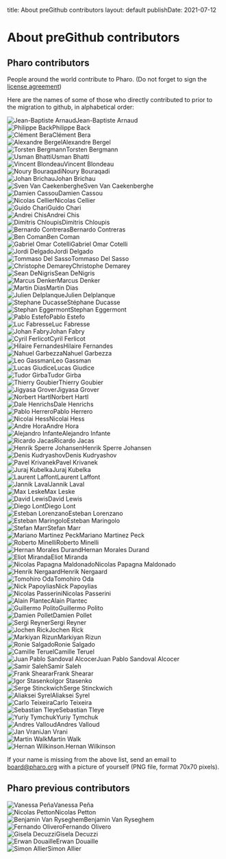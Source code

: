 title: About preGithub contributors
layout: default
publishDate: 2021-07-12

# About preGithub contributors


<div class="col-md-9 col-xs-12">

## Pharo contributors

People around the world contribute to Pharo. \(Do not forget to sign the [license agreement](http://files.pharo.org/media/PharoSoftwareDistributionAgreement.pdf)\)

Here are the names of some of those who directly contributed to prior to the migration to github, in alphabetical order:

<div class="contributor"><img class="img-circle" alt="Jean-Baptiste Arnaud" src="/web/files/faces/arnaud.png">Jean-Baptiste Arnaud</div>


<div class="contributor"><img class="img-circle" alt="Philippe Back" src="/web/files/faces/back.png">Philippe Back</div>


<div class="contributor"><img class="img-circle" alt="Clément Bera" src="/web/files/faces/bera.png">Clément Bera</div>


<div class="contributor"><img class="img-circle" alt="Alexandre Bergel" src="/web/files/faces/bergel.png">Alexandre Bergel</div>


<div class="contributor"><img class="img-circle" alt="Torsten Bergmann" src="/web/files/faces/bergmann.png">Torsten Bergmann</div>


<div class="contributor"><img class="img-circle" alt="Usman Bhatti" src="/web/files/faces/bhatti.png">Usman Bhatti</div>


<div class="contributor"><img class="img-circle" alt="Vincent Blondeau" src="/web/files/faces/noface.png">Vincent Blondeau</div>


<div class="contributor"><img class="img-circle" alt="Noury Bouraqadi" src="/web/files/faces/bouraqadi.png">Noury Bouraqadi</div>


<div class="contributor"><img class="img-circle" alt="Johan Brichau" src="/web/files/faces/brichau.png">Johan Brichau</div>


<div class="contributor"><img class="img-circle" alt="Sven Van Caekenberghe" src="/web/files/faces/caekenberghe.png">Sven Van Caekenberghe</div>


<div class="contributor"><img class="img-circle" alt="Damien Cassou" src="/web/files/faces/cassou.png">Damien Cassou</div>


<div class="contributor"><img class="img-circle" alt="Nicolas Cellier" src="/web/files/faces/cellier.png">Nicolas Cellier</div>


<div class="contributor"><img class="img-circle" alt="Guido Chari" src="/web/files/faces/chari.png">Guido Chari</div>


<div class="contributor"><img class="img-circle" alt="Andrei Chis" src="/web/files/faces/chis.png">Andrei Chis</div>


<div class="contributor"><img class="img-circle" alt="Dimitris Chloupis" src="/web/files/faces/chloupis.png">Dimitris Chloupis</div>


<div class="contributor"><img class="img-circle" alt="Bernardo Contreras" src="/web/files/faces/noface.png">Bernardo Contreras</div>


<div class="contributor"><img class="img-circle" alt="Ben Coman" src="/web/files/faces/coman.png">Ben Coman</div>


<div class="contributor"><img class="img-circle" alt="Gabriel Omar Cotelli" src="/web/files/faces/cotelli.png">Gabriel Omar Cotelli</div>


<div class="contributor"><img class="img-circle" alt="Jordi Delgado" src="/web/files/faces/delgado.png">Jordi Delgado</div>


<div class="contributor"><img class="img-circle" alt="Tommaso Del Sasso" src="/web/files/faces/sasso.png">Tommaso Del Sasso</div>


<div class="contributor"><img class="img-circle" alt="Christophe Demarey" src="/web/files/faces/demarey.png">Christophe Demarey</div>


<div class="contributor"><img class="img-circle" alt="Sean DeNigris" src="/web/files/faces/denigris.png">Sean DeNigris</div>


<div class="contributor"><img class="img-circle" alt="Marcus Denker" src="/web/files/faces/denker.png">Marcus Denker</div>


<div class="contributor"><img class="img-circle" alt="Martin Dias" src="/web/files/faces/dias.png">Martin Dias</div>


<div class="contributor"><img class="img-circle" alt="Julien Delplanque" src="/web/files/faces/noface.png">Julien Delplanque</div>


<div class="contributor"><img class="img-circle" alt="Stephane Ducasse" src="/web/files/faces/ducasse.png">Stéphane Ducasse</div>


<div class="contributor"><img class="img-circle" alt="Stephan Eggermont" src="/web/files/faces/eggermont.png">Stephan Eggermont</div>


<div class="contributor"><img class="img-circle" alt="Pablo Estefo" src="/web/files/faces/estefo.png">Pablo Estefo</div>


<div class="contributor"><img class="img-circle" alt="Luc Fabresse" src="/web/files/faces/fabresse.png">Luc Fabresse</div>


<div class="contributor"><img class="img-circle" alt="Johan Fabry" src="/web/files/faces/fabry.png">Johan Fabry</div>


<div class="contributor"><img class="img-circle" alt="Cyril Ferlicot" src="/web/files/faces/ferlicot1.png">Cyril Ferlicot</div>


<div class="contributor"><img class="img-circle" alt="Hilaire Fernandes" src="/web/files/faces/fernandes.png">Hilaire Fernandes</div>


<div class="contributor"><img class="img-circle" alt="Nahuel Garbezza" src="/web/files/faces/garbezza.png">Nahuel Garbezza</div>


<div class="contributor"><img class="img-circle" alt="Leo Gassman" src="/web/files/faces/gassman.png">Leo Gassman</div>


<div class="contributor"><img class="img-circle" alt="Lucas Giudice" src="/web/files/faces/giudice.png">Lucas Giudice</div>


<div class="contributor"><img class="img-circle" alt="Tudor Girba" src="/web/files/faces/girba.png">Tudor Girba</div>


<div class="contributor"><img class="img-circle" alt="Thierry Goubier" src="/web/files/faces/goubier.png">Thierry Goubier</div>


<div class="contributor"><img class="img-circle" alt="Jigyasa Grover" src="/web/files/faces/grover.png">Jigyasa Grover</div>


<div class="contributor"><img class="img-circle" alt="Norbert Hartl" src="/web/files/faces/hartl.png">Norbert Hartl</div>


<div class="contributor"><img class="img-circle" alt="Dale Henrichs" src="/web/files/faces/henrichs.png">Dale Henrichs</div>


<div class="contributor"><img class="img-circle" alt="Pablo Herrero" src="/web/files/faces/noface.png">Pablo Herrero</div>


<div class="contributor"><img class="img-circle" alt="Nicolai Hess" src="/web/files/faces/hess.png">Nicolai Hess</div>


<div class="contributor"><img class="img-circle" alt="Andre Hora" src="/web/files/faces/hora.png">Andre Hora</div>


<div class="contributor"><img class="img-circle" alt="Alejandro Infante" src="/web/files/faces/infante.png">Alejandro Infante</div>


<div class="contributor"><img class="img-circle" alt="Ricardo Jacas" src="/web/files/faces/jacas.png">Ricardo Jacas</div>


<div class="contributor"><img class="img-circle" alt="Henrik Sperre Johansen" src="/web/files/faces/noface.png">Henrik Sperre Johansen</div>


<div class="contributor"><img class="img-circle" alt="Denis Kudryashov" src="/web/files/faces/kudryashov.png">Denis Kudryashov</div>


<div class="contributor"><img class="img-circle" alt="Pavel Krivanek" src="/web/files/faces/krivanek.png">Pavel Krivanek</div>


<div class="contributor"><img class="img-circle" alt="Juraj Kubelka" src="/web/files/faces/kubelka.png">Juraj Kubelka</div>


<div class="contributor"><img class="img-circle" alt="Laurent Laffont" src="/web/files/faces/laffont.png">Laurent Laffont</div>


<div class="contributor"><img class="img-circle" alt="Jannik Laval" src="/web/files/faces/laval.png">Jannik Laval</div>


<div class="contributor"><img class="img-circle" alt="Max Leske" src="/web/files/faces/leske.png">Max Leske</div>


<div class="contributor"><img class="img-circle" alt="David Lewis" src="/web/files/faces/noface.png">David Lewis</div>


<div class="contributor"><img class="img-circle" alt="Diego Lont" src="/web/files/faces/lont.png">Diego Lont</div>


<div class="contributor"><img class="img-circle" alt="Esteban Lorenzano" src="/web/files/faces/lorenzano.png">Esteban Lorenzano</div>


<div class="contributor"><img class="img-circle" alt="Esteban Maringolo" src="/web/files/faces/maringolo.png">Esteban Maringolo</div>


<div class="contributor"><img class="img-circle" alt="Stefan Marr" src="/web/files/faces/marr.png">Stefan Marr</div>


<div class="contributor"><img class="img-circle" alt="Mariano Martinez Peck" src="/web/files/faces/peck.png">Mariano Martinez Peck</div>


<div class="contributor"><img class="img-circle" alt="Roberto Minelli" src="/web/files/faces/minelli.png">Roberto Minelli</div>


<div class="contributor"><img class="img-circle" alt="Hernan Morales Durand" src="/web/files/faces/noface.png">Hernan Morales Durand</div>


<div class="contributor"><img class="img-circle" alt="Eliot Miranda" src="/web/files/faces/miranda.png">Eliot Miranda</div>


<div class="contributor"><img class="img-circle" alt="Nicolas Papagna Maldonado" src="/web/files/faces/maldonado.png">Nicolas Papagna Maldonado</div>


<div class="contributor"><img class="img-circle" alt="Henrik Nergaard" src="/web/files/faces/noface.png">Henrik Nergaard</div>


<div class="contributor"><img class="img-circle" alt="Tomohiro Oda" src="http://files.pharo.org/success-stories/images/oda2.png">Tomohiro Oda</div>


<div class="contributor"><img class="img-circle" alt="Nick Papoylias" src="/web/files/faces/papoylias.png">Nick Papoylias</div>


<div class="contributor"><img class="img-circle" alt="Nicolas Passerini" src="/web/files/faces/passerini.png">Nicolas Passerini</div>


<div class="contributor"><img class="img-circle" alt="Alain Plantec" src="/web/files/faces/plantec.png">Alain Plantec</div>


<div class="contributor"><img class="img-circle" alt="Guillermo Polito" src="/web/files/faces/polito.png">Guillermo Polito</div>


<div class="contributor"><img class="img-circle" alt="Damien Pollet" src="/web/files/faces/pollet.png">Damien Pollet</div>


<div class="contributor"><img class="img-circle" alt="Sergi Reyner" src="/web/files/faces/reyner.png">Sergi Reyner</div>


<div class="contributor"><img class="img-circle" alt="Jochen Rick" src="/web/files/faces/rick.png">Jochen Rick</div>


<div class="contributor"><img class="img-circle" alt="Markiyan Rizun" src="/web/files/faces/rizun.png">Markiyan Rizun</div>


<div class="contributor"><img class="img-circle" alt="Ronie Salgado" src="/web/files/faces/salgado.png">Ronie Salgado</div>


<div class="contributor"><img class="img-circle" alt="Camille Teruel" src="/web/files/faces/teruel.png">Camille Teruel</div>


<div class="contributor"><img class="img-circle" alt="Juan Pablo Sandoval Alcocer" src="/web/files/faces/alcocer.png">Juan Pablo Sandoval Alcocer</div>


<div class="contributor"><img class="img-circle" alt="Samir Saleh" src="/web/files/faces/noface.png">Samir Saleh</div>


<div class="contributor"><img class="img-circle" alt="Frank Shearar" src="/web/files/faces/shearar.png">Frank Shearar</div>


<div class="contributor"><img class="img-circle" alt="Igor Stasenko" src="/web/files/faces/stasenko.png">Igor Stasenko</div>


<div class="contributor"><img class="img-circle" alt="Serge Stinckwich" src="/web/files/faces/stinckwich.png">Serge Stinckwich</div>


<div class="contributor"><img class="img-circle" alt="Aliaksei Syrel" src="/web/files/faces/syrel.png">Aliaksei Syrel</div>


<div class="contributor"><img class="img-circle" alt="Carlo Teixeira" src="/web/files/faces/teixeira1.png">Carlo Teixeira</div>


<div class="contributor"><img class="img-circle" alt="Sebastian Tleye" src="/web/files/faces/tleye.png">Sebastian Tleye</div>


<div class="contributor"><img class="img-circle" alt="Yuriy Tymchuk" src="/web/files/faces/tymchuk.png">Yuriy Tymchuk</div>


<div class="contributor"><img class="img-circle" alt="Andres Valloud" src="/web/files/faces/valloud.png">Andres Valloud</div>


<div class="contributor"><img class="img-circle" alt="Jan Vrani" src="/web/files/faces/vrani.png">Jan Vrani</div>


<div class="contributor"><img class="img-circle" alt="Martin Walk" src="/web/files/faces/walk.png">Martin Walk</div>


<div class="contributor"><img class="img-circle" alt="Hernan Wilkinson." src="/web/files/faces/wilkinson.png">Hernan Wilkinson</div>


<div class="clearfix sep"></div>


If your name is missing from the above list, send an email to board@pharo.org with a picture of yourself \(PNG file, format 70x70 pixels\).

## Pharo previous contributors


<div class="contributor"><img class="img-circle" alt="Vanessa Peña" src="/web/files/faces/pena.png">Vanessa Peña</div>

<div class="contributor"><img class="img-circle" alt="Nicolas Petton" src="/web/files/faces/petton.png">Nicolas Petton</div>

<div class="contributor"><img class="img-circle" alt="Benjamin Van Ryseghem" src="/web/files/faces/vanryseghem.png">Benjamin Van Ryseghem</div>

<div class="contributor"><img class="img-circle" alt="Fernando Olivero" src="/web/files/faces/olivero.png">Fernando Olivero</div>

<div class="contributor"><img class="img-circle" alt="Gisela Decuzzi" src="/web/files/faces/decuzzi.png">Gisela Decuzzi</div>

<div class="contributor"><img class="img-circle" alt="Erwan Douaille" src="/web/files/faces/douaille.png">Erwan Douaille</div>

<div class="contributor"><img class="img-circle" alt="Simon Allier" src="/web/files/faces/noface.png">Simon Allier</div>

<div class="clearfix sep"></div>



</div><div class="col-md-3 col-xs-12">

</div>
